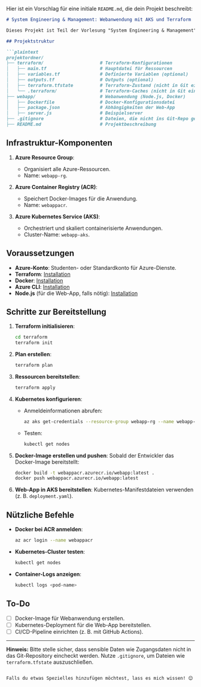 Hier ist ein Vorschlag für eine initiale `README.md`, die dein Projekt beschreibt:

```markdown
# System Engineering & Management: Webanwendung mit AKS und Terraform

Dieses Projekt ist Teil der Vorlesung "System Engineering & Management" und beinhaltet die Entwicklung und Bereitstellung einer containerisierten Webanwendung auf **Azure Kubernetes Service (AKS)**. Die Infrastruktur wird mit **Terraform** verwaltet.

## Projektstruktur

```plaintext
projektordner/
├── terraform/                     # Terraform-Konfigurationen
│   ├── main.tf                    # Hauptdatei für Ressourcen
│   ├── variables.tf               # Definierte Variablen (optional)
│   ├── outputs.tf                 # Outputs (optional)
│   ├── terraform.tfstate          # Terraform-Zustand (nicht in Git einchecken)
│   └── .terraform/                # Terraform-Caches (nicht in Git einchecken)
├── webapp/                        # Webanwendung (Node.js, Docker)
│   ├── Dockerfile                 # Docker-Konfigurationsdatei
│   ├── package.json               # Abhängigkeiten der Web-App
│   ├── server.js                  # Beispielserver
├── .gitignore                     # Dateien, die nicht ins Git-Repo gehören
├── README.md                      # Projektbeschreibung
```

## Infrastruktur-Komponenten

1. **Azure Resource Group**:
   - Organisiert alle Azure-Ressourcen.
   - Name: `webapp-rg`.

2. **Azure Container Registry (ACR)**:
   - Speichert Docker-Images für die Anwendung.
   - Name: `webappacr`.

3. **Azure Kubernetes Service (AKS)**:
   - Orchestriert und skaliert containerisierte Anwendungen.
   - Cluster-Name: `webapp-aks`.

## Voraussetzungen

- **Azure-Konto**: Studenten- oder Standardkonto für Azure-Dienste.
- **Terraform**: [Installation](https://developer.hashicorp.com/terraform/tutorials/aws-get-started/install-cli)
- **Docker**: [Installation](https://www.docker.com/products/docker-desktop/)
- **Azure CLI**: [Installation](https://learn.microsoft.com/de-de/cli/azure/install-azure-cli)
- **Node.js** (für die Web-App, falls nötig): [Installation](https://nodejs.org/)

## Schritte zur Bereitstellung

1. **Terraform initialisieren**:
   ```bash
   cd terraform
   terraform init
   ```

2. **Plan erstellen**:
   ```bash
   terraform plan
   ```

3. **Ressourcen bereitstellen**:
   ```bash
   terraform apply
   ```

4. **Kubernetes konfigurieren**:
   - Anmeldeinformationen abrufen:
     ```bash
     az aks get-credentials --resource-group webapp-rg --name webapp-aks
     ```
   - Testen:
     ```bash
     kubectl get nodes
     ```

5. **Docker-Image erstellen und pushen**:
   Sobald der Entwickler das Docker-Image bereitstellt:
   ```bash
   docker build -t webappacr.azurecr.io/webapp:latest .
   docker push webappacr.azurecr.io/webapp:latest
   ```

6. **Web-App in AKS bereitstellen**:
   Kubernetes-Manifestdateien verwenden (z. B. `deployment.yaml`).

## Nützliche Befehle

- **Docker bei ACR anmelden**:
  ```bash
  az acr login --name webappacr
  ```

- **Kubernetes-Cluster testen**:
  ```bash
  kubectl get nodes
  ```

- **Container-Logs anzeigen**:
  ```bash
  kubectl logs <pod-name>
  ```

## To-Do

- [ ] Docker-Image für Webanwendung erstellen.
- [ ] Kubernetes-Deployment für die Web-App bereitstellen.
- [ ] CI/CD-Pipeline einrichten (z. B. mit GitHub Actions).

---

**Hinweis:** Bitte stelle sicher, dass sensible Daten wie Zugangsdaten nicht in das Git-Repository eincheckt werden. Nutze `.gitignore`, um Dateien wie `terraform.tfstate` auszuschließen.
```

Falls du etwas Spezielles hinzufügen möchtest, lass es mich wissen! 😊